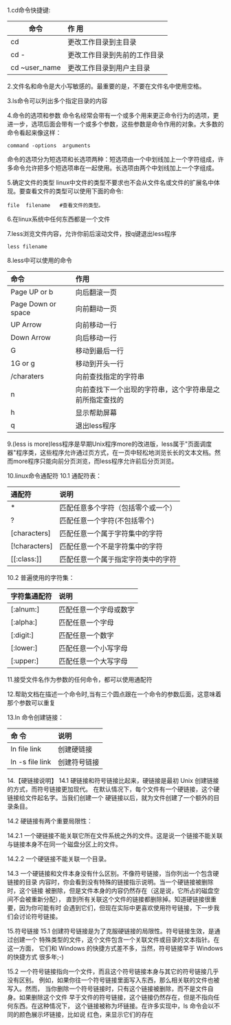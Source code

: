 1.cd命令快捷键:

| 命令   | 作 用   | 
| --------   | :-----  |
| cd     | 更改工作目录到主目录 |
| cd -        |    更改工作目录到先前的工作目录   |
| cd ~user_name        |     更改工作目录到用户主目录    |

2.文件名和命令是大小写敏感的。最重要的是，不要在文件名中使用空格。

3.ls命令可以列出多个指定目录的内容

4.命令的选项和参数
命令名经常会带有一个或多个用来更正命令行为的选项，更进一步，选项后面会带有一个或多个参数，这些参数是命令作用的对象。大多数的命令看起来像这样： 
``` shell
command -options  arguments
```
命令的选项分为短选项和长选项两种：短选项由一个中划线加上一个字符组成，许多命令允许把多个短选项串在一起使用。长选项由两个中划线加上一个字组成。

5.确定文件的类型
linux中文件的类型不要求也不会从文件名或文件的扩展名中体现。要查看文件的类型可以使用下面的命令:
``` shell
file  filename   #查看文件的类型。
```

6.在linux系统中任何东西都是一个文件

7.less浏览文件内容，允许你前后滚动文件，按q键退出less程序
``` shell
less filename
```

8.less中可以使用的命令

|  命令  |  作用  |
| :---| :-----|
| Page UP or  b | 向后翻滚一页|
|Page Down or  space |  向前翻动一页 |
|UP Arrow |    向前移动一行 |
|Down Arrow |  向后移动一行 |
| G   | 移动到最后一行  |
| 1G or g |  移动到开头一行 |
| /charaters | 向前查找指定的字符串 |
| n  |    向前查找下一个出现的字符串，这个字符串是之前所指定查找的|
| h  |  显示帮助屏幕 |
| q  |  退出less程序 |

9.(less is more)less程序是早期Unix程序more的改进版，less属于"页面调度器"程序类，这些程序允许通过页方式，在一页中轻松地浏览长长的文本文档。然而more程序只能向前分页浏览，而less程序允许前后分页浏览。

10.linux命令通配符 
10.1 通配符表：

| 通配符  |   说明   |
| :----- | :-------- |
| *   | 匹配任意多个字符（包括零个或一个） |
| ?   | 匹配任意一个字符(不包括零个) |
| [characters] | 匹配任意一个属于字符集中的字符 |
| [!characters] | 匹配任意一个不是字符集中的字符 |
| [[:class:]] | 匹配任意一个属于指定字符类中的字符 |

10.2 普遍使用的字符集：

| 字符集通配符 |   说明     |
| :--------   | :--------- |
| [:alnum:] | 匹配任意一个字母或数字 |
| [:alpha:] | 匹配任意一个字母 |
| [:digit:] | 匹配任意一个数字 |
| [:lower:] | 匹配任意一个小写字母 |
| [:upper:] | 匹配任意一个大写字母 |

11.接受文件名作为参数的任何命令，都可以使用通配符

12.帮助文档在描述一个命令时,当有三个圆点跟在一个命令的参数后面，这意味着那个参数可以重复

13.ln 命令创建链接：

| 命 令  |  说明   |
| :--- | :---------|
|ln  file  link  | 创建硬链接 |
|ln  -s  file  link | 创建符号链接 |

14.【硬链接说明】 
14.1 硬链接和符号链接比起来，硬链接是最初 Unix 创建链接的方式，而符号链接更加现代。 在默认情况下，每个文件有一个硬链接，这个硬链接给文件起名字。当我们创建一个 硬链接以后，就为文件创建了一个额外的目录条目。

14.2 硬链接有两个重要局限性：

14.2.1 一个硬链接不能关联它所在文件系统之外的文件。这是说一个链接不能关联 与链接本身不在同一个磁盘分区上的文件。

14.2.2 一个硬链接不能关联一个目录。

14.3 一个硬链接和文件本身没有什么区别。不像符号链接，当你列出一个包含硬链接的目录 内容时，你会看到没有特殊的链接指示说明。当一个硬链接被删除时，这个链接 被删除，但是文件本身的内容仍然存在（这是说，它所占的磁盘空间不会被重新分配）， 直到所有关联这个文件的链接都删除掉。知道硬链接很重要，因为你可能有时 会遇到它们，但现在实际中更喜欢使用符号链接，下一步我们会讨论符号链接。

15.符号链接
15.1 创建符号链接是为了克服硬链接的局限性。符号链接生效，是通过创建一个 特殊类型的文件，这个文件包含一个关联文件或目录的文本指针。在这一方面， 它们和 Windows 的快捷方式差不多，当然，符号链接早于 Windows 的快捷方式 很多年;-)

15.2 一个符号链接指向一个文件，而且这个符号链接本身与其它的符号链接几乎没有区别。 例如，如果你往一个符号链接里面写入东西，那么相关联的文件也被写入。然而， 当你删除一个符号链接时，只有这个链接被删除，而不是文件自身。如果删除这个文件 早于文件的符号链接，这个链接仍然存在，但是不指向任何东西。在这种情况下， 这个链接被称为坏链接。在许多实现中，ls 命令会以不同的颜色展示坏链接，比如说 红色，来显示它们的存在